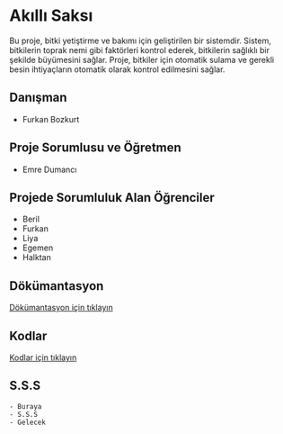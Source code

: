 # Akıllı Saksı

Bu proje, bitki yetiştirme ve bakımı için geliştirilen bir sistemdir. Sistem, bitkilerin toprak nemi gibi faktörleri kontrol ederek, bitkilerin sağlıklı bir şekilde büyümesini sağlar. Proje, bitkiler için otomatik sulama ve gerekli besin ihtiyaçların otomatik olarak kontrol edilmesini sağlar.

## Danışman
- Furkan Bozkurt

## Proje Sorumlusu ve Öğretmen
- Emre Dumancı

## Projede Sorumluluk Alan Öğrenciler
- Beril
- Furkan
- Liya
- Egemen
- Halktan

## Dökümantasyon
[Dökümantasyon için tıklayın](https://github.com/FurkanHuman/Akilli-Saksi/tree/master/D%C3%B6k%C3%BCmanlar "Dökümantasyon için tıklayın")

## Kodlar
[Kodlar için tıklayın](https://github.com/FurkanHuman/Akilli-Saksi/tree/master/Kod/Akilli-Saksi "Kodlar için tıklayın")

## S.S.S
    - Buraya 
    - S.S.S
    - Gelecek
